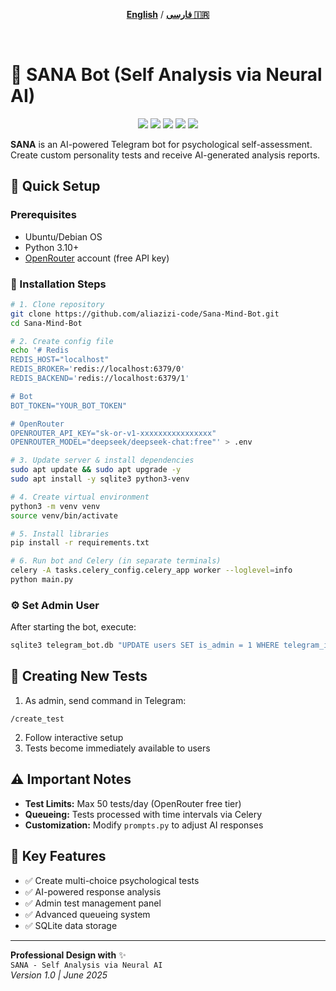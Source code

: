 <div dir="ltr" align=center>
    
[**English**](README_ru.md) / [**فارسی 🇮🇷**](README_fa.md)

</div>
<br>

# 🤖 SANA Bot (Self Analysis via Neural AI)

<p align="center">
  <img src="https://img.shields.io/badge/Telegram-2CA5E0?logo=telegram&logoColor=white">
  <img src="https://img.shields.io/badge/Python-3776AB?logo=python&logoColor=white">
  <img src="https://img.shields.io/badge/OpenRouter-1E90FF">
  <img src="https://img.shields.io/badge/Redis-DC382D?logo=redis&logoColor=white">
  <img src="https://img.shields.io/badge/Celery-37814A?logo=celery&logoColor=white">
</p>

**SANA** is an AI-powered Telegram bot for psychological self-assessment. Create custom personality tests and receive AI-generated analysis reports.

## 🚀 Quick Setup

### Prerequisites
- Ubuntu/Debian OS
- Python 3.10+
- [OpenRouter](https://openrouter.ai) account (free API key)

### 🔧 Installation Steps

```bash
# 1. Clone repository
git clone https://github.com/aliazizi-code/Sana-Mind-Bot.git
cd Sana-Mind-Bot

# 2. Create config file
echo '# Redis
REDIS_HOST="localhost"
REDIS_BROKER='redis://localhost:6379/0'
REDIS_BACKEND='redis://localhost:6379/1'

# Bot
BOT_TOKEN="YOUR_BOT_TOKEN"

# OpenRouter
OPENROUTER_API_KEY="sk-or-v1-xxxxxxxxxxxxxxxx"
OPENROUTER_MODEL="deepseek/deepseek-chat:free"' > .env

# 3. Update server & install dependencies
sudo apt update && sudo apt upgrade -y
sudo apt install -y sqlite3 python3-venv

# 4. Create virtual environment
python3 -m venv venv
source venv/bin/activate

# 5. Install libraries
pip install -r requirements.txt

# 6. Run bot and Celery (in separate terminals)
celery -A tasks.celery_config.celery_app worker --loglevel=info
python main.py
```

### ⚙️ Set Admin User
After starting the bot, execute:
```bash
sqlite3 telegram_bot.db "UPDATE users SET is_admin = 1 WHERE telegram_id = YOUR_TELEGRAM_ID;"
```

## 🧠 Creating New Tests
1. As admin, send command in Telegram:
```
/create_test
```
2. Follow interactive setup  
3. Tests become immediately available to users

## ⚠️ Important Notes
- **Test Limits:** Max 50 tests/day (OpenRouter free tier)
- **Queueing:** Tests processed with time intervals via Celery
- **Customization:** Modify `prompts.py` to adjust AI responses

## 📌 Key Features
- ✅ Create multi-choice psychological tests
- ✅ AI-powered response analysis
- ✅ Admin test management panel
- ✅ Advanced queueing system
- ✅ SQLite data storage

---

**Professional Design with** ✨  
`SANA - Self Analysis via Neural AI`  
*Version 1.0 | June 2025*
